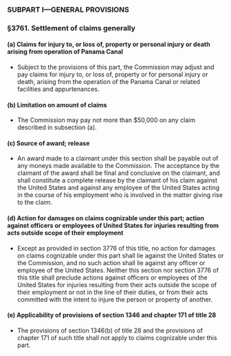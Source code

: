 ### SUBPART I—GENERAL PROVISIONS

### §3761. Settlement of claims generally
#### (a) Claims for injury to, or loss of, property or personal injury or death arising from operation of Panama Canal
* Subject to the provisions of this part, the Commission may adjust and pay claims for injury to, or loss of, property or for personal injury or death, arising from the operation of the Panama Canal or related facilities and appurtenances.

#### (b) Limitation on amount of claims
* The Commission may pay not more than $50,000 on any claim described in subsection (a).

#### (c) Source of award; release
* An award made to a claimant under this section shall be payable out of any moneys made available to the Commission. The acceptance by the claimant of the award shall be final and conclusive on the claimant, and shall constitute a complete release by the claimant of his claim against the United States and against any employee of the United States acting in the course of his employment who is involved in the matter giving rise to the claim.

#### (d) Action for damages on claims cognizable under this part; action against officers or employees of United States for injuries resulting from acts outside scope of their employment
* Except as provided in section 3776 of this title, no action for damages on claims cognizable under this part shall lie against the United States or the Commission, and no such action shall lie against any officer or employee of the United States. Neither this section nor section 3776 of this title shall preclude actions against officers or employees of the United States for injuries resulting from their acts outside the scope of their employment or not in the line of their duties, or from their acts committed with the intent to injure the person or property of another.

#### (e) Applicability of provisions of section 1346 and chapter 171 of title 28
* The provisions of section 1346(b) of title 28 and the provisions of chapter 171 of such title shall not apply to claims cognizable under this part.
